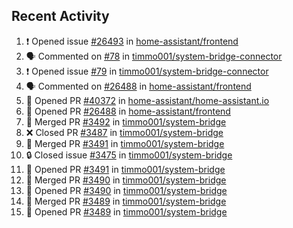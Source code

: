 ## Recent Activity

<!--START_SECTION:activity-->
1. ❗ Opened issue [#26493](https://github.com/home-assistant/frontend/issues/26493) in [home-assistant/frontend](https://github.com/home-assistant/frontend)
2. 🗣 Commented on [#78](https://github.com/timmo001/system-bridge-connector/issues/78) in [timmo001/system-bridge-connector](https://github.com/timmo001/system-bridge-connector)
3. ❗ Opened issue [#79](https://github.com/timmo001/system-bridge-connector/issues/79) in [timmo001/system-bridge-connector](https://github.com/timmo001/system-bridge-connector)
4. 🗣 Commented on [#26488](https://github.com/home-assistant/frontend/issues/26488) in [home-assistant/frontend](https://github.com/home-assistant/frontend)
5. 💪 Opened PR [#40372](https://github.com/home-assistant/home-assistant.io/pull/40372) in [home-assistant/home-assistant.io](https://github.com/home-assistant/home-assistant.io)
6. 💪 Opened PR [#26488](https://github.com/home-assistant/frontend/pull/26488) in [home-assistant/frontend](https://github.com/home-assistant/frontend)
7. 🎉 Merged PR [#3492](https://github.com/timmo001/system-bridge/pull/3492) in [timmo001/system-bridge](https://github.com/timmo001/system-bridge)
8. ❌ Closed PR [#3487](https://github.com/timmo001/system-bridge/pull/3487) in [timmo001/system-bridge](https://github.com/timmo001/system-bridge)
9. 🎉 Merged PR [#3491](https://github.com/timmo001/system-bridge/pull/3491) in [timmo001/system-bridge](https://github.com/timmo001/system-bridge)
10. 🔒 Closed issue [#3475](https://github.com/timmo001/system-bridge/issues/3475) in [timmo001/system-bridge](https://github.com/timmo001/system-bridge)
11. 💪 Opened PR [#3491](https://github.com/timmo001/system-bridge/pull/3491) in [timmo001/system-bridge](https://github.com/timmo001/system-bridge)
12. 🎉 Merged PR [#3490](https://github.com/timmo001/system-bridge/pull/3490) in [timmo001/system-bridge](https://github.com/timmo001/system-bridge)
13. 💪 Opened PR [#3490](https://github.com/timmo001/system-bridge/pull/3490) in [timmo001/system-bridge](https://github.com/timmo001/system-bridge)
14. 🎉 Merged PR [#3489](https://github.com/timmo001/system-bridge/pull/3489) in [timmo001/system-bridge](https://github.com/timmo001/system-bridge)
15. 💪 Opened PR [#3489](https://github.com/timmo001/system-bridge/pull/3489) in [timmo001/system-bridge](https://github.com/timmo001/system-bridge)
<!--END_SECTION:activity-->
